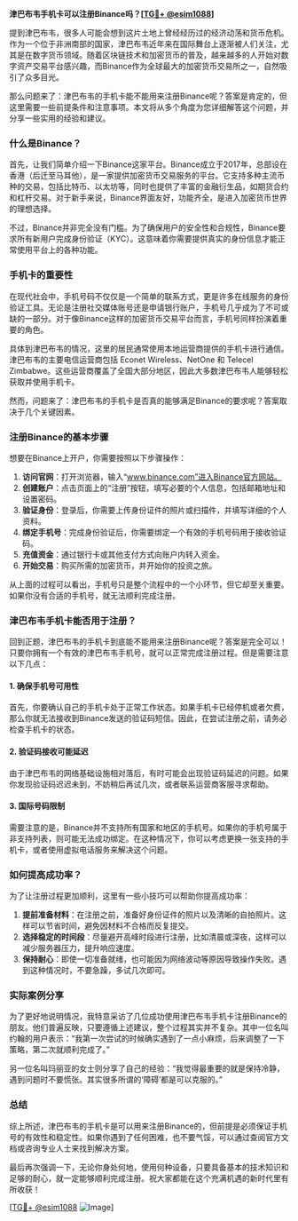 **津巴布韦手机卡可以注册Binance吗？[[TG💪+ @esim1088](https://t.me/s/esim1088)]**

提到津巴布韦，很多人可能会想到这片土地上曾经经历过的经济动荡和货币危机。作为一个位于非洲南部的国家，津巴布韦近年来在国际舞台上逐渐被人们关注，尤其是在数字货币领域。随着区块链技术和加密货币的普及，越来越多的人开始对数字资产交易平台感兴趣，而Binance作为全球最大的加密货币交易所之一，自然吸引了众多目光。

那么问题来了：津巴布韦的手机卡能不能用来注册Binance呢？答案是肯定的，但这里需要一些前提条件和注意事项。本文将从多个角度为您详细解答这个问题，并分享一些实用的经验和建议。

### 什么是Binance？

首先，让我们简单介绍一下Binance这家平台。Binance成立于2017年，总部设在香港（后迁至马耳他），是一家提供加密货币交易服务的平台。它支持多种主流币种的交易，包括比特币、以太坊等，同时也提供了丰富的金融衍生品，如期货合约和杠杆交易。对于新手来说，Binance界面友好，功能齐全，是进入加密货币世界的理想选择。

不过，Binance并非完全没有门槛。为了确保用户的安全性和合规性，Binance要求所有新用户完成身份验证（KYC）。这意味着你需要提供真实的身份信息才能正常使用平台上的各种功能。

### 手机卡的重要性

在现代社会中，手机号码不仅仅是一个简单的联系方式，更是许多在线服务的身份验证工具。无论是注册社交媒体账号还是申请银行账户，手机号几乎成为了不可或缺的一部分。对于像Binance这样的加密货币交易平台而言，手机号同样扮演着重要的角色。

具体到津巴布韦的情况，这里的居民通常使用本地运营商提供的手机卡进行通信。津巴布韦的主要电信运营商包括 Econet Wireless、NetOne 和 Telecel Zimbabwe。这些运营商覆盖了全国大部分地区，因此大多数津巴布韦人能够轻松获取并使用手机卡。

然而，问题来了：津巴布韦的手机卡是否真的能够满足Binance的要求呢？答案取决于几个关键因素。

### 注册Binance的基本步骤

想要在Binance上开户，你需要按照以下步骤操作：

1. **访问官网**：打开浏览器，输入“www.binance.com”进入Binance官方网站。
2. **创建账户**：点击页面上的“注册”按钮，填写必要的个人信息，包括邮箱地址和设置密码。
3. **验证身份**：登录后，你需要上传身份证件的照片或扫描件，并填写详细的个人资料。
4. **绑定手机号**：完成身份验证后，你需要绑定一个有效的手机号码用于接收验证码。
5. **充值资金**：通过银行卡或其他支付方式向账户内转入资金。
6. **开始交易**：购买所需的加密货币，并开始你的投资之旅。

从上面的过程可以看出，手机号只是整个流程中的一个小环节，但它却至关重要。如果你没有合适的手机号，就无法顺利完成注册。

### 津巴布韦手机卡能否用于注册？

回到正题，津巴布韦的手机卡到底能不能用来注册Binance呢？答案是完全可以！只要你拥有一个有效的津巴布韦手机号，就可以正常完成注册过程。但是需要注意以下几点：

#### 1. 确保手机号可用性
首先，你要确认自己的手机卡处于正常工作状态。如果手机卡已经停机或者欠费，那么你就无法接收到Binance发送的验证码短信。因此，在尝试注册之前，请务必检查手机卡的状态。

#### 2. 验证码接收可能延迟
由于津巴布韦的网络基础设施相对落后，有时可能会出现验证码延迟的问题。如果你发现验证码迟迟未到，不妨稍后再试几次，或者联系运营商客服寻求帮助。

#### 3. 国际号码限制
需要注意的是，Binance并不支持所有国家和地区的手机号。如果你的手机号属于非支持列表，则可能无法成功绑定。在这种情况下，你可以考虑更换一张支持的手机卡，或者使用虚拟电话服务来解决这个问题。

### 如何提高成功率？

为了让注册过程更加顺利，这里有一些小技巧可以帮助你提高成功率：

1. **提前准备材料**：在注册之前，准备好身份证件的照片以及清晰的自拍照片。这样可以节省时间，避免因材料不合格而反复提交。
2. **选择稳定的时间段**：尽量避开高峰时段进行注册，比如清晨或深夜，这样可以减少服务器压力，提升响应速度。
3. **保持耐心**：即使一切准备就绪，也可能因为网络波动等原因导致操作失败。遇到这种情况时，不要急躁，多试几次即可。

### 实际案例分享

为了更好地说明情况，我特意采访了几位成功使用津巴布韦手机卡注册Binance的朋友。他们普遍反映，只要遵循上述建议，整个过程其实并不复杂。其中一位名叫约翰的用户表示：“我第一次尝试的时候确实遇到了一点小麻烦，后来调整了一下策略，第二次就顺利完成了。”

另一位名叫玛丽亚的女士则分享了自己的经验：“我觉得最重要的就是保持冷静，遇到问题时不要慌张。其实很多所谓的‘障碍’都是可以克服的。”

### 总结

综上所述，津巴布韦的手机卡是可以用来注册Binance的，但前提是必须保证手机号的有效性和稳定性。如果你遇到了任何困难，也不要气馁，可以通过查阅官方文档或咨询专业人士来找到解决方案。

最后再次强调一下，无论你身处何地，使用何种设备，只要具备基本的技术知识和足够的耐心，就一定能够顺利完成注册。祝大家都能在这个充满机遇的新时代里有所收获！

[[TG💪+ @esim1088](https://t.me/s/esim1088) ![Image](https://i.postimg.cc/4NQfJmqS/Snipaste-2025-05-13-00-14-12.png)]
